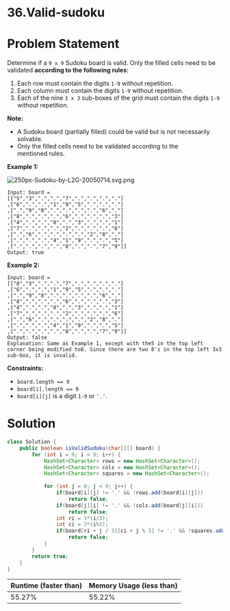 # 36.Valid-sudoku

# Problem Statement

Determine if a `9 x 9` Sudoku board is valid. Only the filled cells need to be validated **according to the following rules**:

1. Each row must contain the digits `1-9` without repetition.
2. Each column must contain the digits `1-9` without repetition.
3. Each of the nine `3 x 3` sub-boxes of the grid must contain the digits `1-9` without repetition.

**Note:**

- A Sudoku board (partially filled) could be valid but is not necessarily solvable.
- Only the filled cells need to be validated according to the mentioned rules.

**Example 1:**

![250px-Sudoku-by-L2G-20050714.svg.png](https://upload.wikimedia.org/wikipedia/commons/thumb/f/ff/Sudoku-by-L2G-20050714.svg/250px-Sudoku-by-L2G-20050714.svg.png)

```other
Input: board =
[["5","3",".",".","7",".",".",".","."]
,["6",".",".","1","9","5",".",".","."]
,[".","9","8",".",".",".",".","6","."]
,["8",".",".",".","6",".",".",".","3"]
,["4",".",".","8",".","3",".",".","1"]
,["7",".",".",".","2",".",".",".","6"]
,[".","6",".",".",".",".","2","8","."]
,[".",".",".","4","1","9",".",".","5"]
,[".",".",".",".","8",".",".","7","9"]]
Output: true
```

**Example 2:**

```other
Input: board =
[["8","3",".",".","7",".",".",".","."]
,["6",".",".","1","9","5",".",".","."]
,[".","9","8",".",".",".",".","6","."]
,["8",".",".",".","6",".",".",".","3"]
,["4",".",".","8",".","3",".",".","1"]
,["7",".",".",".","2",".",".",".","6"]
,[".","6",".",".",".",".","2","8","."]
,[".",".",".","4","1","9",".",".","5"]
,[".",".",".",".","8",".",".","7","9"]]
Output: false
Explanation: Same as Example 1, except with the5 in the top left corner being modified to8. Since there are two 8's in the top left 3x3 sub-box, it is invalid.
```

**Constraints:**

- `board.length == 9`
- `board[i].length == 9`
- `board[i][j]` is a digit `1-9` or `'.'`.

# Solution

```java
class Solution {
    public boolean isValidSudoku(char[][] board) {
        for (int i = 0; i < 9; i++) {
            HashSet<Character> rows = new HashSet<Character>();
            HashSet<Character> cols = new HashSet<Character>();
            HashSet<Character> squares = new HashSet<Character>();
            
            for (int j = 0; j < 9; j++) {
                if(board[i][j] != '.' && !rows.add(board[i][j]))
                    return false;
                if(board[j][i] != '.' && !cols.add(board[j][i]))
                    return false;
                int ri = 3*(i/3);
                int ci = 3*(i%3);
                if(board[ri + j / 3][ci + j % 3] != '.' && !squares.add(board[ri + j / 3][ci + j % 3]))
                    return false;
            }
        }
        return true;
    }
}
```

| **Runtime (faster than)** | **Memory Usage (less than)** |
| ------------------------- | ---------------------------- |
| 55.27%                    | 55.22%                       |

